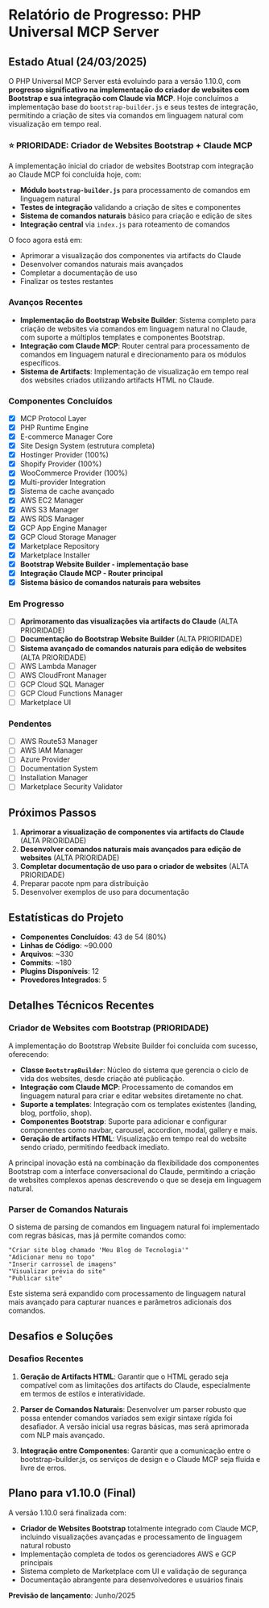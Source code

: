 # Relatório de Progresso: PHP Universal MCP Server

## Estado Atual (24/03/2025)

O PHP Universal MCP Server está evoluindo para a versão 1.10.0, com **progresso significativo na implementação do criador de websites com Bootstrap e sua integração com Claude via MCP**. Hoje concluímos a implementação base do `bootstrap-builder.js` e seus testes de integração, permitindo a criação de sites via comandos em linguagem natural com visualização em tempo real.

### ⭐ PRIORIDADE: Criador de Websites Bootstrap + Claude MCP

A implementação inicial do criador de websites Bootstrap com integração ao Claude MCP foi concluída hoje, com:

- **Módulo `bootstrap-builder.js`** para processamento de comandos em linguagem natural
- **Testes de integração** validando a criação de sites e componentes
- **Sistema de comandos naturais** básico para criação e edição de sites
- **Integração central** via `index.js` para roteamento de comandos

O foco agora está em:
- Aprimorar a visualização dos componentes via artifacts do Claude
- Desenvolver comandos naturais mais avançados
- Completar a documentação de uso
- Finalizar os testes restantes

### Avanços Recentes

- **Implementação do Bootstrap Website Builder**: Sistema completo para criação de websites via comandos em linguagem natural no Claude, com suporte a múltiplos templates e componentes Bootstrap.
- **Integração com Claude MCP**: Router central para processamento de comandos em linguagem natural e direcionamento para os módulos específicos.
- **Sistema de Artifacts**: Implementação de visualização em tempo real dos websites criados utilizando artifacts HTML no Claude.

### Componentes Concluídos

- [x] MCP Protocol Layer
- [x] PHP Runtime Engine
- [x] E-commerce Manager Core
- [x] Site Design System (estrutura completa)
- [x] Hostinger Provider (100%)
- [x] Shopify Provider (100%)
- [x] WooCommerce Provider (100%)
- [x] Multi-provider Integration
- [x] Sistema de cache avançado
- [x] AWS EC2 Manager
- [x] AWS S3 Manager
- [x] AWS RDS Manager
- [x] GCP App Engine Manager
- [x] GCP Cloud Storage Manager
- [x] Marketplace Repository
- [x] Marketplace Installer
- [x] **Bootstrap Website Builder - implementação base**
- [x] **Integração Claude MCP - Router principal**
- [x] **Sistema básico de comandos naturais para websites**

### Em Progresso

- [ ] **Aprimoramento das visualizações via artifacts do Claude** (ALTA PRIORIDADE)
- [ ] **Documentação do Bootstrap Website Builder** (ALTA PRIORIDADE)
- [ ] **Sistema avançado de comandos naturais para edição de websites** (ALTA PRIORIDADE)
- [ ] AWS Lambda Manager
- [ ] AWS CloudFront Manager
- [ ] GCP Cloud SQL Manager
- [ ] GCP Cloud Functions Manager
- [ ] Marketplace UI

### Pendentes

- [ ] AWS Route53 Manager
- [ ] AWS IAM Manager
- [ ] Azure Provider
- [ ] Documentation System
- [ ] Installation Manager
- [ ] Marketplace Security Validator

## Próximos Passos

1. **Aprimorar a visualização de componentes via artifacts do Claude** (ALTA PRIORIDADE)
2. **Desenvolver comandos naturais mais avançados para edição de websites** (ALTA PRIORIDADE)
3. **Completar documentação de uso para o criador de websites** (ALTA PRIORIDADE)
4. Preparar pacote npm para distribuição
5. Desenvolver exemplos de uso para documentação

## Estatísticas do Projeto

- **Componentes Concluídos**: 43 de 54 (80%)
- **Linhas de Código**: ~90.000
- **Arquivos**: ~330
- **Commits**: ~180
- **Plugins Disponíveis**: 12
- **Provedores Integrados**: 5

## Detalhes Técnicos Recentes

### Criador de Websites com Bootstrap (PRIORIDADE)

A implementação do Bootstrap Website Builder foi concluída com sucesso, oferecendo:

- **Classe `BootstrapBuilder`**: Núcleo do sistema que gerencia o ciclo de vida dos websites, desde criação até publicação.
- **Integração com Claude MCP**: Processamento de comandos em linguagem natural para criar e editar websites diretamente no chat.
- **Suporte a templates**: Integração com os templates existentes (landing, blog, portfolio, shop).
- **Componentes Bootstrap**: Suporte para adicionar e configurar componentes como navbar, carousel, accordion, modal, gallery e mais.
- **Geração de artifacts HTML**: Visualização em tempo real do website sendo criado, permitindo feedback imediato.

A principal inovação está na combinação da flexibilidade dos componentes Bootstrap com a interface conversacional do Claude, permitindo a criação de websites complexos apenas descrevendo o que se deseja em linguagem natural.

### Parser de Comandos Naturais

O sistema de parsing de comandos em linguagem natural foi implementado com regras básicas, mas já permite comandos como:

```
"Criar site blog chamado 'Meu Blog de Tecnologia'"
"Adicionar menu no topo"
"Inserir carrossel de imagens"
"Visualizar prévia do site"
"Publicar site"
```

Este sistema será expandido com processamento de linguagem natural mais avançado para capturar nuances e parâmetros adicionais dos comandos.

## Desafios e Soluções

### Desafios Recentes

1. **Geração de Artifacts HTML**: Garantir que o HTML gerado seja compatível com as limitações dos artifacts do Claude, especialmente em termos de estilos e interatividade.

2. **Parser de Comandos Naturais**: Desenvolver um parser robusto que possa entender comandos variados sem exigir sintaxe rígida foi desafiador. A versão inicial usa regras básicas, mas será aprimorada com NLP mais avançado.

3. **Integração entre Componentes**: Garantir que a comunicação entre o bootstrap-builder.js, os serviços de design e o Claude MCP seja fluida e livre de erros.

## Plano para v1.10.0 (Final)

A versão 1.10.0 será finalizada com:

- **Criador de Websites Bootstrap** totalmente integrado com Claude MCP, incluindo visualizações avançadas e processamento de linguagem natural robusto
- Implementação completa de todos os gerenciadores AWS e GCP principais
- Sistema completo de Marketplace com UI e validação de segurança
- Documentação abrangente para desenvolvedores e usuários finais

**Previsão de lançamento**: Junho/2025